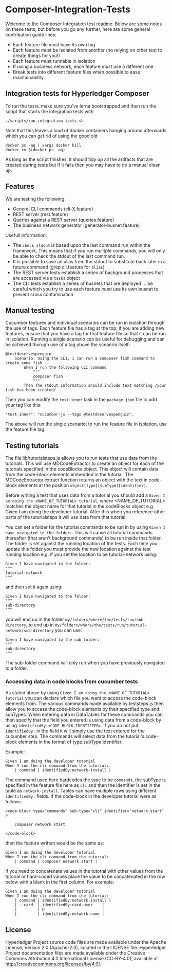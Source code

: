 # Composer-Integration-Tests

Welcome to the Composer Integration test readme. Below are some notes on these tests, but before you go any further, here are some general contribution guide lines:
 - Each feature file must have its own tag
 - Each feature must be isolated from another (no relying on other test to create things for you!)
 - Each feature must runnable in isolation
 - If using a business network, each feature *must* use a different one
 - Break tests into different feature files when possible to ease maintainability
 
## Integration tests for Hyperledger Composer

To run the tests, make sure you've lerna bootstrapped and then run the script that starts the integration tests with 

```
./scripts/run-integration-tests.sh
```

Note that this leaves a load of docker containers hanging around afterwards which you can get rid of using the good old 

```
docker ps -aq | xargs docker kill
docker rm $(docker ps -aq)
```

As long as the script finishes, it should tidy up all the artifacts that are created during tests but if it fails then you 
may have to do a manual clean up.

## Features

We are testing the following:
 - General CLI commands (cli-X.feature)
 - REST server (rest.feature)
 - Queries against a REST server (queries.feature)
 - The business network generator (generator-busnet.feature)

Usefull information:
 - The `check stdout` is based upon the last command run within the framework. This means that if you run mulitple commands, you will only be able to check the stdout of the last command run.
 - It is possible to save an alias from the stdout to substitute back later in a future command (grep cli.feature for `alias`)
 - The REST server tests establish a series of background processes that are accessed via a `tasks` object
 - The CLI tests establish a series of busnets that are deployed ... be careful which you try to use each feature *must* use its own busnet to prevent cross contamination

## Manual testing
Cucumber features and individual scenarios can be run in isolation through the use of tags. Each feature file has a tag at the top; if you are adding new features, ensure that you have a tag for that feature file so that it can be run in isolation. Running a single scenario can be useful for debugging and can be achieved thorugh use of a tag above the sceanrio itself:

```
@testdeservespenguin
    Scenario: Using the CLI, I can run a composer fish command to create some fish
        When I run the following CLI command
            """
            composer fish
            """
        Then The stdout information should include text matching /your fish has been created/
```

Then you can modify the `test-inner` task in the `package.json` file to add your tag like this:

```
"test-inner": "cucumber-js --tags @testdeservespenguin",
```

The above will run the single scenario; to run the feature file in isolation, use the feature file tag.


## Testing tutorials
The file lib/tutorialsteps.js allows you to run tests that use data from the tutorials. This will use MDCodeExtractor to create an object for each of the tutorials specified in the codeBlocks object. This object will contain data from the code-block elements embedded in the tutorial. The MDCodeExtractor.extract function returns an object with the text in code-block elements at the position `object[type][subType][identifier]`.

Before writing a test that uses data from a tutorial you should add a `Given I am doing the <NAME_OF_TUTORIAL> tutorial`, where <NAME_OF_TUTORIAL> matches the object name for that tutorial in the codeBlocks object e.g. Given I am doing the developer tutorial. After this when you reference other parts of the tutorialsteps it will use data from that tutorial. 

You can set a folder for the tutorial commands to be run in by using `Given I have navigated to the folder:`. This will cause all tutorial commands thereafter (that aren't background commands) to be run inside that folder. The folder is set against the running location of the tests. Each time you update this folder you must provide the new location against the test running location e.g. if you set the location to be tutorial-network using:

```
Given I have navigated to the folder:
"""
tutorial-network
"""
```

and then set it again using: 

```
Given I have navigated to the folder:
"""
sub-directory
"""
```

you will end up in the folder `my/folders/where/the/tests/run/sub-directory`, to end up in `my/folders/where/the/tests/run/tutorial-network/sub-directory` you can use:

```
Given I have navigated to the sub folder:
"""
sub-directory
"""
```

The sub-folder command will only run when you have previously navigated to a folder.

### Accessing data in code blocks from cucumber tests
As stated above by using `Given I am doing the <NAME_OF_TUTORIAL> tutorial` you can declare which file you want to access the code-block elements from. The various commands made available by teststeps.js then allow you to access the code-block elements by their specified type and subTypes. When entering data in DataTables for these commands you can then specify that the field you entered is using data from a code-block by using `identifiedBy:<CODE_BLOCK_IDENTIFIER>`. If you do not put `identifiedBy:` in the field it will simply use the text entered for the cucumber step. The commands will select data from the tutorial's code-block elements in the format of type.subType.identifier.

Example: 

```
Given I am doing the developer tutorial
When I run the cli command from the tutorial:
    | command | identifiedBy:network-install |
```

 The command used here hardcodes the type to be `commands`, the subType is specified in the feature file here as `cli` and then the identifier is set in the table as `network-install`. Tables can have multiple rows using different `identifiedBy:` fields. If the code-block in the developer tutorial were as follows:

```
<code-block type="commands" sub-type="cli" identifier="network-start" >

    composer network start
    
</code-block>
```

then the feature written would be the same as:

```
Given I am doing the developer tutorial
When I run the cli command from the tutorial:
    | command | composer network start |
```

If you need to concatenate values in the tutorial with other values from the tutorial or hard-coded values place the value to be concatenated in the row below with a blank in the first column. For example:

```
Given I am doing the developer tutorial
When I run the cli command from the tutorial:
    | command | identifiedBy:network-install |
    | --card  | identifiedBy:card-user    |
    |         | @                         |
    |         | identifiedBy:network-name |
```

## License <a name="license"></a>
Hyperledger Project source code files are made available under the Apache License, Version 2.0 (Apache-2.0), located in the LICENSE file. Hyperledger Project documentation files are made available under the Creative Commons Attribution 4.0 International License (CC-BY-4.0), available at http://creativecommons.org/licenses/by/4.0/.
